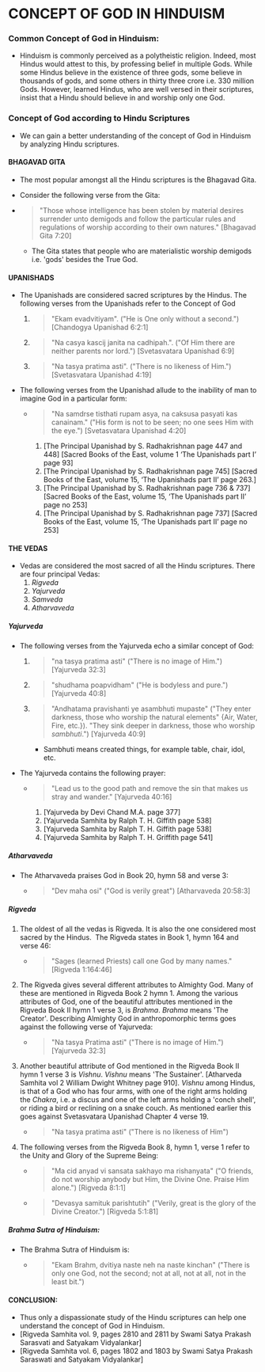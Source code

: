 # CONCEPT OF GOD IN HINDUISM
### Common Concept of God in Hinduism:

* Hinduism is commonly perceived as a polytheistic religion. Indeed, most Hindus would attest to this, by professing belief in multiple Gods. While some Hindus believe in the existence of three gods, some believe in thousands of gods, and some others in thirty three crore i.e. 330 million Gods. However, learned Hindus, who are well versed in their scriptures, insist that a Hindu should believe in and worship only one God.


### Concept of God according to Hindu Scriptures

* We can gain a better understanding of the concept of God in Hinduism by analyzing Hindu scriptures. 

#### BHAGAVAD GITA
* The most popular amongst all the Hindu scriptures is the Bhagavad Gita.
* Consider the following verse from the Gita:
* > "Those whose intelligence has been stolen by material desires surrender unto demigods and follow the particular rules and regulations of worship according to their own natures." [Bhagavad Gita 7:20]

	* The Gita states that people who are materialistic worship demigods i.e. 'gods' besides the True God. 
	
#### UPANISHADS
* The Upanishads are considered sacred scriptures by the Hindus. The following verses from the Upanishads refer to the Concept of God
	1. > "Ekam evadvitiyam". ("He is One only without a second.") [Chandogya Upanishad 6:2:1]
	2. > "Na casya kascij janita na cadhipah.". ("Of Him there are neither parents nor lord.") [Svetasvatara Upanishad 6:9]
	3. > "Na tasya pratima asti". ("There is no likeness of Him.") [Svetasvatara Upanishad 4:19]
* The following verses from the Upanishad allude to the inability of man to imagine God in a particular form:
	* > "Na samdrse tisthati rupam asya, na caksusa pasyati kas canainam." ("His form is not to be seen; no one sees Him with the eye.") [Svetasvatara Upanishad 4:20]
		
		1. [The Principal Upanishad by S. Radhakrishnan page 447 and 448] [Sacred Books of the East, volume 1 ‘The Upanishads part I’ page 93]
		2. [The Principal Upanishad by S. Radhakrishnan page 745] [Sacred Books of the East, volume 15, ‘The Upanishads part II’ page 263.]
		3. [The Principal Upanishad by S. Radhakrishnan page 736 & 737] [Sacred Books of the East, volume 15, ‘The Upanishads part II’ page no 253]
		4. [The Principal Upanishad by S. Radhakrishnan page 737] [Sacred Books of the East, volume 15, ‘The Upanishads part II’ page no 253]

#### THE VEDAS
* Vedas are considered the most sacred of all the Hindu scriptures. There are four principal Vedas: 
	1. *Rigveda*
	2. *Yajurveda*
	3. *Samveda*
	4. *Atharvaveda*

##### Yajurveda
* The following verses from the Yajurveda echo a similar concept of God:
	1. > "na tasya pratima asti" ("There is no image of Him.") [Yajurveda 32:3]
	2. > "shudhama poapvidham" ("He is bodyless and pure.") [Yajurveda 40:8]
	3. > "Andhatama pravishanti ye asambhuti mupaste" ("They enter darkness, those who worship the natural elements" {Air, Water, Fire, etc.}). "They sink deeper in darkness, those who worship *sambhuti*.") [Yajurveda 40:9]
	
		* Sambhuti means created things, for example table, chair, idol, etc.
		
* The Yajurveda contains the following prayer:
	* > "Lead us to the good path and remove the sin that makes us stray and wander." [Yajurveda 40:16]
		
		1. [Yajurveda by Devi Chand M.A. page 377]
		2. [Yajurveda Samhita by Ralph T. H. Giffith page 538]
		3. [Yajurveda Samhita by Ralph T. H. Giffith page 538]
		4. [Yajurveda Samhita by Ralph T. H. Griffith page 541] 

##### Atharvaveda
* The Atharvaveda praises God in Book 20, hymn 58 and verse 3:
	* > "Dev maha osi" ("God is verily great") [Atharvaveda 20:58:3] 
	
##### Rigveda
1. The oldest of all the vedas is Rigveda. It is also the one considered most sacred by the Hindus.  The Rigveda states in Book 1, hymn 164 and verse 46:  
	* > "Sages (learned Priests) call one God by many names." [Rigveda 1:164:46]
2. The Rigveda gives several different attributes to Almighty God. Many of these are mentioned in Rigveda Book 2 hymn 1. Among the various attributes of God, one of the beautiful attributes mentioned in the Rigveda Book II hymn 1 verse 3, is *Brahma*. *Brahma* means 'The Creator'. Describing Almighty God in anthropomorphic terms goes against the following verse of Yajurveda:
	* > "Na tasya Pratima asti" ("There is no image of Him.") [Yajurveda 32:3]
3. Another beautiful attribute of God mentioned in the Rigveda Book II hymn 1 verse 3 is *Vishnu*. *Vishnu* means 'The Sustainer'. [Atharveda Samhita vol 2 William Dwight Whitney page 910]. *Vishnu* among Hindus, is that of a God who has four arms, with one of the right arms holding the *Chakra*, i.e. a discus and one of the left arms holding a 'conch shell', or riding a bird or reclining on a snake couch. As mentioned earlier this goes against Svetasvatara Upanishad Chapter 4 verse 19.
	* > "Na tasya pratima asti" ("There is no likeness of Him")
	
4. The following verses from the Rigveda Book 8, hymn 1, verse 1 refer to the Unity and Glory of the Supreme Being:
	* > "Ma cid anyad vi sansata sakhayo ma rishanyata" ("O friends, do not worship anybody but Him, the Divine One. Praise Him alone.") [Rigveda 8:1:1]
	* > "Devasya samituk parishtutih" ("Verily, great is the glory of the Divine Creator.") [Rigveda 5:1:81]


##### Brahma Sutra of Hinduism:
* The Brahma Sutra of Hinduism is:
	* > "Ekam Brahm, dvitiya naste neh na naste kinchan" ("There is only one God, not the second; not at all, not at all, not in the least bit.") 

#### CONCLUSION:
* Thus only a dispassionate study of the Hindu scriptures can help one understand the concept of God in Hinduism.
* [Rigveda Samhita vol. 9, pages 2810 and 2811 by Swami Satya Prakash Sarasvati and Satyakam Vidyalankar]
* [Rigveda Samhita vol. 6, pages 1802 and 1803 by Swami Satya Prakash Saraswati and Satyakam Vidyalankar]